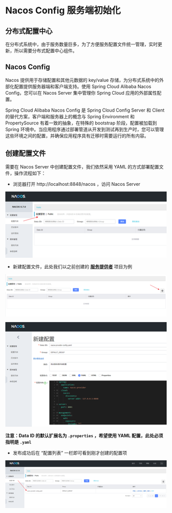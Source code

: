 # Nacos Config 服务端初始化

## 分布式配置中心

在分布式系统中，由于服务数量巨多，为了方便服务配置文件统一管理，实时更新，所以需要分布式配置中心组件。

## Nacos Config

Nacos 提供用于存储配置和其他元数据的 key/value 存储，为分布式系统中的外部化配置提供服务器端和客户端支持。使用 Spring Cloud Alibaba Nacos Config，您可以在 Nacos Server 集中管理你 Spring Cloud 应用的外部属性配置。

Spring Cloud Alibaba Nacos Config 是 Spring Cloud Config Server 和 Client 的替代方案，客户端和服务器上的概念与 Spring Environment 和 PropertySource 有着一致的抽象，在特殊的 bootstrap 阶段，配置被加载到 Spring 环境中。当应用程序通过部署管道从开发到测试再到生产时，您可以管理这些环境之间的配置，并确保应用程序具有迁移时需要运行的所有内容。

## 创建配置文件

需要在 Nacos Server 中创建配置文件，我们依然采用 YAML 的方式部署配置文件，操作流程如下：

- 浏览器打开 http://localhost:8848/nacos ，访问 Nacos Server

![img](./img/Lusifer_20190111030328.png)

- 新建配置文件，此处我们以之前创建的 [**服务提供者**](https://www.funtl.com/zh/spring-cloud-alibaba/创建服务提供者.html#创建服务提供者) 项目为例

![img](./img/Lusifer_20190111030615.png)

![img](./img/Lusifer_20190111030851.png)

**注意：Data ID 的默认扩展名为 `.properties` ，希望使用 YAML 配置，此处必须指明是 `.yaml`**

- 发布成功后在 “配置列表” 一栏即可看到刚才创建的配置项

![img](./img/Lusifer_20190111031454.png)